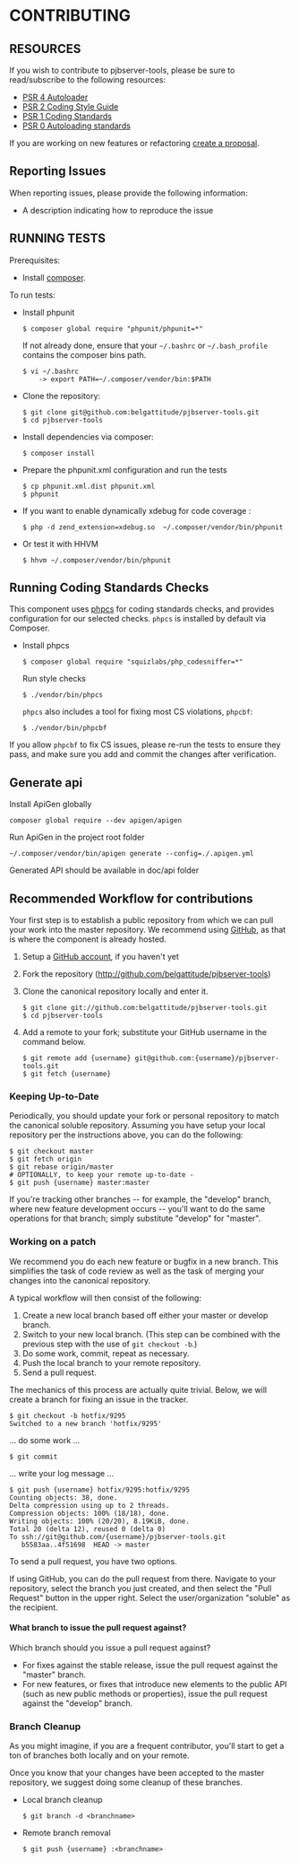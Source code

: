 # CONTRIBUTING

## RESOURCES

If you wish to contribute to pjbserver-tools, please be sure to
read/subscribe to the following resources:

* [PSR 4 Autoloader](https://github.com/php-fig/fig-standards/blob/master/accepted/PSR-4-autoloader.md)
* [PSR 2 Coding Style Guide](https://github.com/php-fig/fig-standards/blob/master/accepted/PSR-2-coding-style-guide.md)
* [PSR 1 Coding Standards](https://github.com/php-fig/fig-standards/blob/master/accepted/PSR-1-basic-coding-standard.md)
* [PSR 0 Autoloading standards](https://github.com/php-fig/fig-standards/blob/master/accepted/PSR-0.md)

If you are working on new features or refactoring [create a proposal](https://github.com/belgattitude/pjbserver-tools/issues/new).

## Reporting Issues

When reporting issues, please provide the following information:

- A description indicating how to reproduce the issue

## RUNNING TESTS

Prerequisites:

- Install [composer](https://getcomposer.org/).

To run tests:
  
- Install phpunit

  ```console
  $ composer global require "phpunit/phpunit=*"
  ```

  If not already done, ensure that your `~/.bashrc` or `~/.bash_profile` contains
  the composer bins path.

  ```console
  $ vi ~/.bashrc
      -> export PATH=~/.composer/vendor/bin:$PATH
  ```

- Clone the repository:

  ```console
  $ git clone git@github.com:belgattitude/pjbserver-tools.git
  $ cd pjbserver-tools
  ```

- Install dependencies via composer:

  ```console
  $ composer install
  ```

- Prepare the phpunit.xml configuration and run the tests

  ```console
  $ cp phpunit.xml.dist phpunit.xml
  $ phpunit
  ```

- If you want to enable dynamically xdebug for code coverage :

  ```console
  $ php -d zend_extension=xdebug.so  ~/.composer/vendor/bin/phpunit
  ```

- Or test it with HHVM

  ```console
  $ hhvm ~/.composer/vendor/bin/phpunit
  ```

## Running Coding Standards Checks

This component uses [phpcs](https://github.com/squizlabs/PHP_CodeSniffer) for coding
standards checks, and provides configuration for our selected checks.
`phpcs` is installed by default via Composer.

- Install phpcs

  ```console
  $ composer global require "squizlabs/php_codesniffer=*"
  ```

  Run style checks

  ```console
  $ ./vendor/bin/phpcs
  ```

  `phpcs` also includes a tool for fixing most CS violations, `phpcbf`:

  ```console
  $ ./vendor/bin/phpcbf
  ```

If you allow `phpcbf` to fix CS issues, please re-run the tests to ensure
they pass, and make sure you add and commit the changes after verification.

## Generate api

Install ApiGen globally

  ```console
  composer global require --dev apigen/apigen
  ```

Run ApiGen in the project root folder

  ```console
  ~/.composer/vendor/bin/apigen generate --config=./.apigen.yml
  ```

Generated API should be available in doc/api folder

## Recommended Workflow for contributions

Your first step is to establish a public repository from which we can
pull your work into the master repository. We recommend using
[GitHub](https://github.com), as that is where the component is already hosted.

1. Setup a [GitHub account](http://github.com/), if you haven't yet
2. Fork the repository (http://github.com/belgattitude/pjbserver-tools)
3. Clone the canonical repository locally and enter it.

   ```console
   $ git clone git://github.com:belgattitude/pjbserver-tools.git
   $ cd pjbserver-tools
   ```

4. Add a remote to your fork; substitute your GitHub username in the command
   below.

   ```console
   $ git remote add {username} git@github.com:{username}/pjbserver-tools.git
   $ git fetch {username}
   ```

### Keeping Up-to-Date

Periodically, you should update your fork or personal repository to
match the canonical soluble repository. Assuming you have setup your local repository
per the instructions above, you can do the following:


```console
$ git checkout master
$ git fetch origin
$ git rebase origin/master
# OPTIONALLY, to keep your remote up-to-date -
$ git push {username} master:master
```

If you're tracking other branches -- for example, the "develop" branch, where
new feature development occurs -- you'll want to do the same operations for that
branch; simply substitute  "develop" for "master".

### Working on a patch

We recommend you do each new feature or bugfix in a new branch. This simplifies
the task of code review as well as the task of merging your changes into the
canonical repository.

A typical workflow will then consist of the following:

1. Create a new local branch based off either your master or develop branch.
2. Switch to your new local branch. (This step can be combined with the
   previous step with the use of `git checkout -b`.)
3. Do some work, commit, repeat as necessary.
4. Push the local branch to your remote repository.
5. Send a pull request.

The mechanics of this process are actually quite trivial. Below, we will
create a branch for fixing an issue in the tracker.

```console
$ git checkout -b hotfix/9295
Switched to a new branch 'hotfix/9295'
```

... do some work ...


```console
$ git commit
```

... write your log message ...


```console
$ git push {username} hotfix/9295:hotfix/9295
Counting objects: 38, done.
Delta compression using up to 2 threads.
Compression objects: 100% (18/18), done.
Writing objects: 100% (20/20), 8.19KiB, done.
Total 20 (delta 12), reused 0 (delta 0)
To ssh://git@github.com/{username}/pjbserver-tools.git
   b5583aa..4f51698  HEAD -> master
```

To send a pull request, you have two options.

If using GitHub, you can do the pull request from there. Navigate to
your repository, select the branch you just created, and then select the
"Pull Request" button in the upper right. Select the user/organization
"soluble" as the recipient.


#### What branch to issue the pull request against?

Which branch should you issue a pull request against?

- For fixes against the stable release, issue the pull request against the
  "master" branch.
- For new features, or fixes that introduce new elements to the public API (such
  as new public methods or properties), issue the pull request against the
  "develop" branch.

### Branch Cleanup

As you might imagine, if you are a frequent contributor, you'll start to
get a ton of branches both locally and on your remote.

Once you know that your changes have been accepted to the master
repository, we suggest doing some cleanup of these branches.

-  Local branch cleanup

   ```console
   $ git branch -d <branchname>
   ```

-  Remote branch removal

   ```console
   $ git push {username} :<branchname>
   ```

